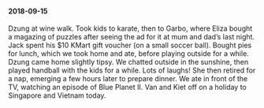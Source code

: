 #### 2018-09-15

Dzung at wine walk. Took kids to karate, then to Garbo, where Eliza bought a magazing of puzzles after seeing the ad for it at mum and dad’s last night. Jack spent his $10 KMart gift voucher (on a small soccer ball). Bought pies for lunch, which we took home and ate, before playing outside for a while. Dzung came home slightly tipsy. We chatted outside in the sunshine, then played handball with the kids for a while. Lots of laughs! She then retired for a nap, emerging a few hours later to prepare dinner. We ate in front of the TV, watching an episode of Blue Planet II. Van and Kiet off on a holiday to Singapore and Vietnam today.